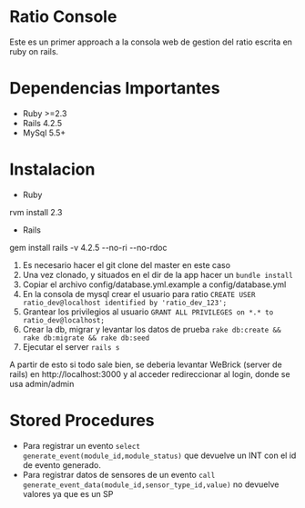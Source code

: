 # Ratio Console

Este es un primer approach a la consola web de gestion del ratio escrita en ruby on rails.

# Dependencias Importantes

* Ruby >=2.3
* Rails 4.2.5
* MySql 5.5+

# Instalacion

* Ruby

rvm install 2.3

* Rails

gem install rails -v 4.2.5 --no-ri --no-rdoc

1. Es necesario hacer el git clone del master en este caso
2. Una vez clonado, y situados en el dir de la app hacer un `bundle install`
3. Copiar el archivo config/database.yml.example a config/database.yml
4. En la consola de mysql crear el usuario para ratio `CREATE USER ratio_dev@localhost identified by 'ratio_dev_123';`
5. Grantear los privilegios al usuario `GRANT ALL PRIVILEGES on *.* to ratio_dev@localhost;`
6. Crear la db, migrar y levantar los datos de prueba `rake db:create && rake db:migrate && rake db:seed`
7. Ejecutar el server `rails s`

A partir de esto si todo sale bien, se deberia levantar WeBrick (server de rails) en http://localhost:3000 y al acceder redireccionar al login, donde se usa admin/admin

# Stored Procedures
* Para registrar un evento `select generate_event(module_id,module_status)` que devuelve un INT con el id de evento generado.
* Para registrar datos de sensores de un evento `call generate_event_data(module_id,sensor_type_id,value)` no devuelve valores ya que es un SP
